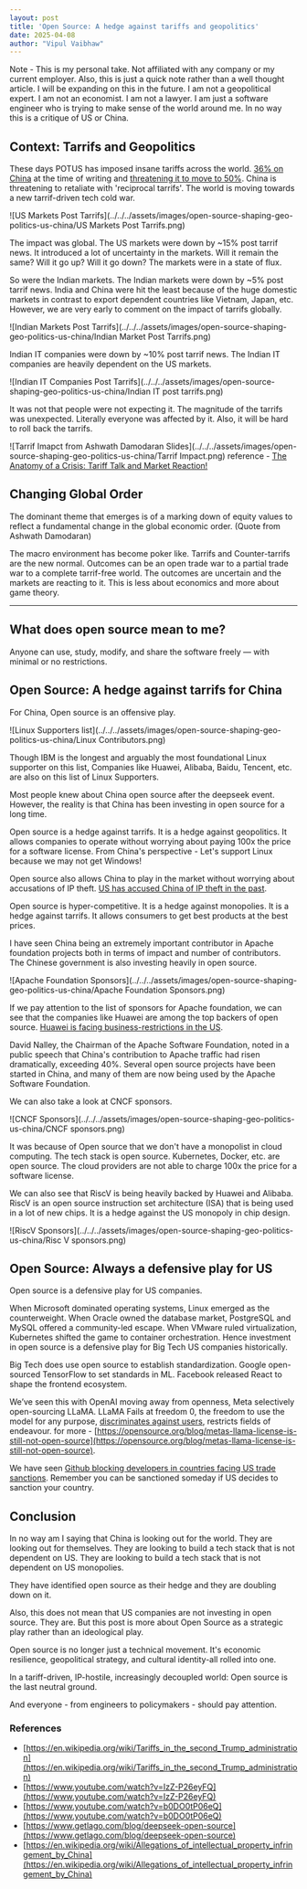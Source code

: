 ```yaml
---
layout: post
title: 'Open Source: A hedge against tariffs and geopolitics'
date: 2025-04-08
author: "Vipul Vaibhaw"
---
```


Note - This is my personal take. Not affiliated with any company or my current employer.
Also, this is just a quick note rather than a well thought article. I will be expanding on this in the future.
I am not a geopolitical expert. I am not an economist. I am not a lawyer. I am just a software engineer who is trying to make sense of the world around me.
In no way this is a critique of US or China.


## Context: Tarrifs and Geopolitics

These days POTUS has imposed insane tariffs across the world. [36% on China](https://en.wikipedia.org/wiki/Tariffs_in_the_second_Trump_administration) at the time of writing and [threatening it to move to 50%](https://timesofindia.indiatimes.com/world/china/mistake-on-top-of-a-mistake-china-hits-back-at-trumps-additional-50-tariff-threat/articleshow/120080164.cms). China is threatening to retaliate with 'reciprocal tarrifs'. The world is moving towards a new tarrif-driven tech cold war.

![US Markets Post Tarrifs](../../../assets/images/open-source-shaping-geo-politics-us-china/US Markets Post Tarrifs.png)

The impact was global. The US markets were down by ~15% post tarrif news. It introduced a lot of uncertainty in the markets. Will it remain the same? Will it go up? Will it go down? The markets were in a state of flux.

So were the Indian markets. The Indian markets were down by ~5% post tarrif news. India and China were hit the least because of the huge domestic markets in contrast to export dependent countries like Vietnam, Japan, etc. However, we are very early to comment on the impact of tarrifs globally.

![Indian Markets Post Tarrifs](../../../assets/images/open-source-shaping-geo-politics-us-china/Indian Market Post Tarrifs.png)

Indian IT companies were down by ~10% post tarrif news. The Indian IT companies are heavily dependent on the US markets.

![Indian IT Companies Post Tarrifs](../../../assets/images/open-source-shaping-geo-politics-us-china/Indian IT post tarrifs.png)

It was not that people were not expecting it. The magnitude of the tarrifs was unexpected. Literally everyone was affected by it. Also, it will be hard to roll back the tarrifs.

![Tarrif Imapct from Ashwath Damodaran Slides](../../../assets/images/open-source-shaping-geo-politics-us-china/Tarrif Impact.png)
reference - [The Anatomy of a Crisis: Tariff Talk and Market Reaction!](https://www.youtube.com/watch?v=IzZ-P26eyFQ&t=9s)

## Changing Global Order

The dominant theme that emerges is of a marking down of equity values to reflect a fundamental change in the global economic order. (Quote from Ashwath Damodaran)

The macro environment has become poker like. Tarrifs and Counter-tarrifs are the new normal. Outcomes can be an open trade war to a partial trade war to a complete tarrif-free world. The outcomes are uncertain and the markets are reacting to it.
This is less about economics and more about game theory.

---

## What does open source mean to me?
Anyone can use, study, modify, and share the software freely — with minimal or no restrictions.


## Open Source: A hedge against tarrifs for China

For China, Open source is an offensive play.

![Linux Supporters list](../../../assets/images/open-source-shaping-geo-politics-us-china/Linux Contributors.png)

Though IBM is the longest and arguably the most foundational Linux supporter on this list, Companies like Huawei, Alibaba, Baidu, Tencent, etc. are also on this list of Linux Supporters.

Most people knew about China open source after the deepseek event. However, the reality is that China has been investing in open source for a long time.

Open source is a hedge against tarrifs. It is a hedge against geopolitics. It allows companies to operate without worrying about paying 100x the price for a software license. From China's perspective - Let's support Linux because we may not get Windows!

Open source also allows China to play in the market without worrying about accusations of IP theft. [US has accused China of IP theft in the past](https://en.wikipedia.org/wiki/Allegations_of_intellectual_property_infringement_by_China#:~:text=increased%20financial%20penalties.-,U.S.%20enforcement%20efforts%20and%20litigation,UMC%20of%20stealing%20chip%20designs.).

Open source is hyper-competitive. It is a hedge against monopolies. It is a hedge against tarrifs. It allows consumers to get best products at the best prices.

I have seen China being an extremely important contributor in Apache foundation projects both in terms of impact and number of contributors. The Chinese government is also investing heavily in open source.

![Apache Foundation Sponsors](../../../assets/images/open-source-shaping-geo-politics-us-china/Apache Foundation Sponsors.png)

If we pay attention to the list of sponsors for Apache foundation, we can see that the companies like Huawei are among the top backers of open source. [Huawei is facing business-restrictions in the US](https://en.wikipedia.org/wiki/Criticism_of_Huawei#U.S._business_restrictions).

David Nalley, the Chairman of the Apache Software Foundation, noted in a public speech that China's contribution to Apache traffic had risen dramatically, exceeding 40%. Several open source projects have been started in China, and many of them are now being used by the Apache Software Foundation.

We can also take a look at CNCF sponsors.

![CNCF Sponsors](../../../assets/images/open-source-shaping-geo-politics-us-china/CNCF sponsors.png)

It was because of Open source that we don't have a monopolist in cloud computing. The tech stack is open source. Kubernetes, Docker, etc. are open source. The cloud providers are not able to charge 100x the price for a software license.

We can also see that RiscV is being heavily backed by Huawei and Alibaba. RiscV is an open source instruction set architecture (ISA) that is being used in a lot of new chips. It is a hedge against the US monopoly in chip design.

![RiscV Sponsors](../../../assets/images/open-source-shaping-geo-politics-us-china/Risc V sponsors.png)

## Open Source: Always a defensive play for US

Open source is a defensive play for US companies.

When Microsoft dominated operating systems, Linux emerged as the counterweight. When Oracle owned the database market, PostgreSQL and MySQL offered a community-led escape. When VMware ruled virtualization, Kubernetes shifted the game to container orchestration. Hence investment in open source is a defensive play for Big Tech US companies historically.

Big Tech does use open source to establish standardization. Google open-sourced TensorFlow to set standards in ML. Facebook released React to shape the frontend ecosystem.

We’ve seen this with OpenAI moving away from openness, Meta selectively open-sourcing LLaMA. LLaMA Fails at freedom 0, the freedom to use the model for any purpose, [discriminates against users](https://ioplus.nl/en/posts/european-union-excluded-from-llama-4-multimodal-models), restricts fields of endeavour. for more - [https://opensource.org/blog/metas-llama-license-is-still-not-open-source](https://opensource.org/blog/metas-llama-license-is-still-not-open-source).

We have seen [Github blocking developers in countries facing US trade sanctions](https://www.zdnet.com/article/github-starts-blocking-developers-in-countries-facing-us-trade-sanctions/). Remember you can be sanctioned someday if US decides to sanction your country.


## Conclusion

In no way am I saying that China is looking out for the world. They are looking out for themselves. They are looking to build a tech stack that is not dependent on US. They are looking to build a tech stack that is not dependent on US monopolies.

They have identified open source as their hedge and they are doubling down on it.

Also, this does not mean that US companies are not investing in open source. They are. But this post is more about Open Source as a strategic play rather than an ideological play.

Open source is no longer just a technical movement. It's economic resilience, geopolitical strategy, and cultural identity-all rolled into one.

In a tariff-driven, IP-hostile, increasingly decoupled world: Open source is the last neutral ground.

And everyone - from engineers to policymakers - should pay attention.

### References

- [https://en.wikipedia.org/wiki/Tariffs_in_the_second_Trump_administration](https://en.wikipedia.org/wiki/Tariffs_in_the_second_Trump_administration)
- [https://www.youtube.com/watch?v=IzZ-P26eyFQ](https://www.youtube.com/watch?v=IzZ-P26eyFQ)
- [https://www.youtube.com/watch?v=b0DO0tP06eQ](https://www.youtube.com/watch?v=b0DO0tP06eQ)
- [https://www.getlago.com/blog/deepseek-open-source](https://www.getlago.com/blog/deepseek-open-source)
- [https://en.wikipedia.org/wiki/Allegations_of_intellectual_property_infringement_by_China](https://en.wikipedia.org/wiki/Allegations_of_intellectual_property_infringement_by_China)